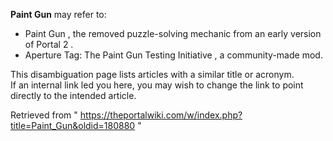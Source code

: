 **Paint Gun** may refer to:

  * Paint Gun  , the removed puzzle-solving mechanic from an early version of  Portal 2  . 
  * Aperture Tag: The Paint Gun Testing Initiative  , a community-made mod. 

  

This disambiguation page lists articles with a similar title or acronym.  
If an  internal link  led you here, you may wish to change the link to point
directly to the intended article.  
  
  
Retrieved from "
https://theportalwiki.com/w/index.php?title=Paint_Gun&oldid=180880  "

